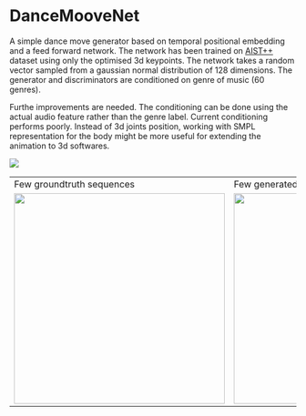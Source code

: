 # DanceMooveNet
A simple dance move generator based on temporal positional embedding and a feed forward network.
The network has been trained on [AIST++](https://aistdancedb.ongaaccel.jp/) dataset using only the optimised 3d keypoints. The network takes a random vector sampled from a gaussian normal distribution of 128 dimensions. The generator and discriminators are conditioned on genre of music (60 genres).

Furthe improvements are needed. The conditioning can be done using the actual audio feature rather than the genre label. Current conditioning performs poorly. Instead of 3d joints position, working with SMPL representation for the body might be more useful for extending the animation to 3d softwares.

![](https://github.com/sandman002/DanceMooveNet/blob/main/anim/ss.gif)

<table>
  <tr>
    <td>Few groundtruth sequences</td>
    <td>Few generated sequences</td>
  </tr>
  <tr>
    <td><img src="https://github.com/sandman002/DanceMooveNet/blob/main/anim/gt.gif" width="370" /></td>
    <td><img src="https://github.com/sandman002/DanceMooveNet/blob/main/anim/pics.gif" width="370" /></td>
  </tr>
 </table>




